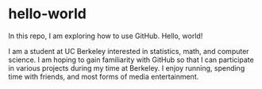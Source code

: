 # hello-world
In this repo, I am exploring how to use GitHub. Hello, world!

I am a student at UC Berkeley interested in statistics, math, and computer science.
I am hoping to gain familiarity with GitHub so that I can participate in various projects
during my time at Berkeley. I enjoy running, spending time with friends, and most
forms of media entertainment.
